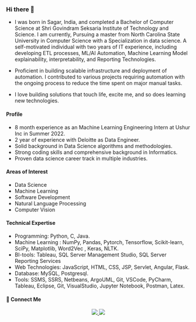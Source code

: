 ### Hi there 👋

- I was born in Sagar, India, and completed a Bachelor of Computer Science at Shri Govindram Seksaria Institute of Technology and Science. I am currently, Pursuing a master from North Carolina State University in Computer Science with a Specialization in data science. A self-motivated individual with two years of IT experience, including developing ETL processes, ML/AI Automation, Machine Learning Model explainability, interpretability, and Reporting Technologies.

- Proficient in building scalable infrastructure and deployment of automation. I contributed to various projects requiring automation with the ongoing process to reduce the time spent on major manual tasks.

- I love building solutions that touch life, excite me, and so does learning new technologies.

#### Profile
- 8 month experience as an Machine Learning Engineering Intern at Ushur Inc in Summer 2022.
- 2 year of experience with Deloitte as Data Engineer. 
- Solid background in Data Science algorithms and methodologies.
- Strong coding skills and comprehensive background in Informatics.
- Proven data science career track in multiple industries.

#### Areas of Interest
- Data Science
- Machine Learning
- Software Development
- Natural Language Processing
- Computer Vision

#### Technical Expertise
- Programming: Python, C, Java.
- Machine Learning : NumPy, Pandas, Pytorch, Tensorflow, Scikit-learn, SciPy, Matplotlib, Word2Vec , Keras, NLTK.
- BI-tools: Tableau, SQL Server Management Studio, SQL Server Reporting Services
- Web Technologies: JavaScript, HTML, CSS, JSP, Servlet, Angular, Flask.
- Database: MySQL, Postgresql.
- Tools: SSMS, SSRS, Netbeans, ArgoUML, Git, VSCode, PyCharm, Tableau, Eclipse, Git, VisualStudio, Jupyter Notebook, Postman, Latex.

#### 🔗 Connect Me

<p align="center">
  <a href="https://www.linkedin.com/in/siddhantgupta0212/"><img src="https://img.shields.io/badge/Linkedin-%230077B5.svg?style=for-the-badge&logo=linkedin&logoColor=white">
  </a>
  <a href="mailto:siddhant.gupta021295@gmail.com"><img src="https://img.shields.io/badge/siddhant.gupta021295-D14836?style=for-the-badge&logo=gmail&logoColor=white">
  </a>
</p>
